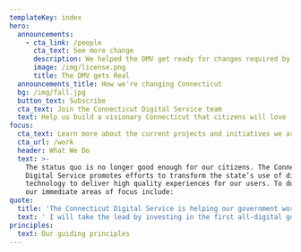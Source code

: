 ```yaml
---
templateKey: index
hero:
  announcements:
    - cta_link: /people
      cta_text: See more change
      description: We helped the DMV get ready for changes required by Real ID.
      image: /img/license.png
      title: The DMV gets Real
  announcements_title: How we're changing Connecticut
  bg: /img/fall.jpg
  button_text: Subscribe
  cta_text: Join the Connecticut Digital Service team
  text: Help us build a visionary Connecticut that citizens will love
focus:
  cta_text: Learn more about the current projects and initiatives we are working on.
  cta_url: /work
  header: What We Do
  text: >-
    The status quo is no longer good enough for our citizens. The Connecticut
    Digital Service promotes efforts to transform the state’s use of digital
    technology to deliver high quality experiences for our users. To do this,
    our immediate areas of focus include:
quote:
  title: 'The Connecticut Digital Service is helping our government work more efficiently with greater user satisfaction.'
  text: ' I will take the lead by investing in the first all-digital government, and reverse engineer every transaction from the taxpayer’s shoes. The entry point to Connecticut will be through its digital front door, a one-stop-shop for everything current and prospective citizens need from their government. We will be online, not in line. It won’t be done overnight, but let’s start today.'
principles:
  text: Our guiding principles
---
```


